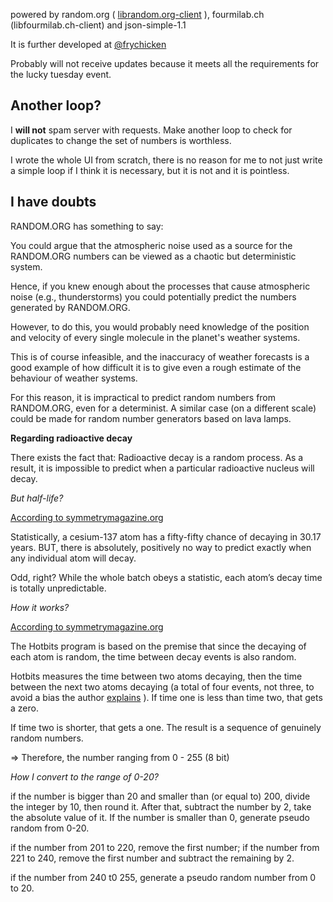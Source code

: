 powered by random.org ( [librandom.org-client](https://github.com/bobdinh139/HostImage/tree/master/lib) ), fourmilab.ch (libfourmilab.ch-client) and json-simple-1.1

It is further developed at [@frychicken](https://github.com/frychicken/TrueRandomNumberGenerator)

Probably will not receive updates because it meets all the requirements for the lucky tuesday event.

## Another loop?

I **will not** spam server with requests. Make another loop to check for duplicates to change the set of numbers is worthless.

I wrote the whole UI from scratch, there is no reason for me to not just write a simple loop if I think it is necessary, but it is not and it is pointless.  

## I have doubts 

RANDOM.ORG has something to say:

You could argue that the atmospheric noise used as a source for the RANDOM.ORG numbers can be viewed as a chaotic but deterministic system. 

Hence, if you knew enough about the processes that cause atmospheric noise (e.g., thunderstorms) you could potentially predict the numbers generated by RANDOM.ORG.

However, to do this, you would probably need knowledge of the position and velocity of every single molecule in the planet's weather systems.

This is of course infeasible, and the inaccuracy of weather forecasts is a good example of how difficult it is to give even a rough estimate of the behaviour of weather systems.

For this reason, it is impractical to predict random numbers from RANDOM.ORG, even for a determinist. A similar case (on a different scale) could be made for random number generators based on lava lamps.

**Regarding radioactive decay**

There exists the fact that:
Radioactive decay is a random process. As a result, it is impossible to predict when a particular radioactive nucleus will decay.

_But half-life?_

[According to symmetrymagazine.org](https://www.symmetrymagazine.org/breaking/2009/03/30/real-random)

Statistically, a cesium-137 atom has a fifty-fifty chance of decaying in 30.17 years. BUT, there is absolutely, positively no way to predict exactly when any individual atom will decay. 

Odd, right? While the whole batch obeys a statistic, each atom’s decay time is totally unpredictable.

_How it works?_

[According to symmetrymagazine.org](https://www.symmetrymagazine.org/breaking/2009/03/30/real-random)

The Hotbits program is based on the premise that since the decaying of each atom is random, the time between decay events is also random.

Hotbits measures the time between two atoms decaying, then the time between the next two atoms decaying (a total of four events, not three, to avoid a bias the author [explains](http://www.fourmilab.ch/hotbits/how3.html) ). If time one is less than time two, that gets a zero. 

If time two is shorter, that gets a one. The result is a sequence of genuinely random numbers.

=> Therefore, the number ranging from 0 - 255 (8 bit)

_How I convert to the range of 0-20?_

if the number is bigger than 20 and smaller than (or equal to) 200, divide the integer by 10, then round it. After that, subtract the number by 2, take the absolute value of it. If the number is smaller than 0, generate pseudo random from 0-20.

if the number from 201 to 220, remove the first number; if the number from 221 to 240, remove the first number and subtract the remaining by 2.

if the number from 240 t0 255, generate a pseudo random number from 0 to 20. 


 